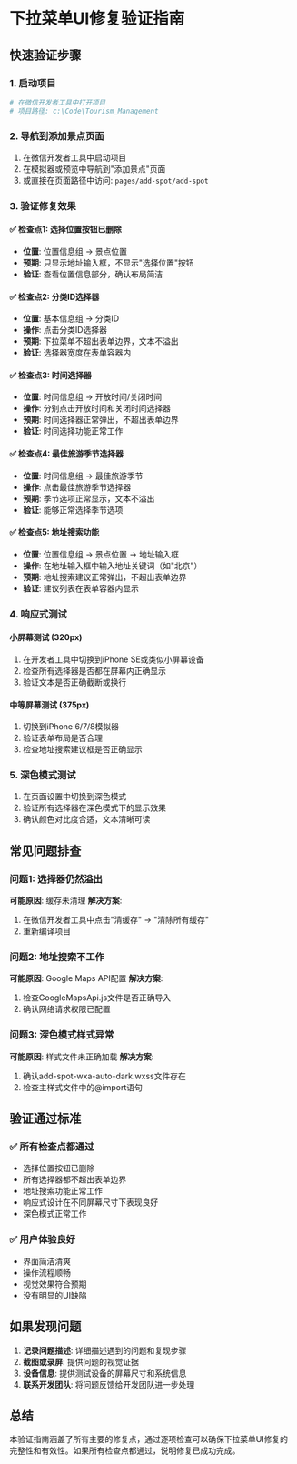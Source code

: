# 下拉菜单UI修复验证指南

## 快速验证步骤

### 1. 启动项目
```bash
# 在微信开发者工具中打开项目
# 项目路径: c:\Code\Tourism_Management
```

### 2. 导航到添加景点页面
1. 在微信开发者工具中启动项目
2. 在模拟器或预览中导航到"添加景点"页面
3. 或直接在页面路径中访问: `pages/add-spot/add-spot`

### 3. 验证修复效果

#### ✅ 检查点1: 选择位置按钮已删除
- **位置**: 位置信息组 → 景点位置
- **预期**: 只显示地址输入框，不显示"选择位置"按钮
- **验证**: 查看位置信息部分，确认布局简洁

#### ✅ 检查点2: 分类ID选择器
- **位置**: 基本信息组 → 分类ID
- **操作**: 点击分类ID选择器
- **预期**: 下拉菜单不超出表单边界，文本不溢出
- **验证**: 选择器宽度在表单容器内

#### ✅ 检查点3: 时间选择器
- **位置**: 时间信息组 → 开放时间/关闭时间
- **操作**: 分别点击开放时间和关闭时间选择器
- **预期**: 时间选择器正常弹出，不超出表单边界
- **验证**: 时间选择功能正常工作

#### ✅ 检查点4: 最佳旅游季节选择器
- **位置**: 时间信息组 → 最佳旅游季节
- **操作**: 点击最佳旅游季节选择器
- **预期**: 季节选项正常显示，文本不溢出
- **验证**: 能够正常选择季节选项

#### ✅ 检查点5: 地址搜索功能
- **位置**: 位置信息组 → 景点位置 → 地址输入框
- **操作**: 在地址输入框中输入地址关键词（如"北京"）
- **预期**: 地址搜索建议正常弹出，不超出表单边界
- **验证**: 建议列表在表单容器内显示

### 4. 响应式测试

#### 小屏幕测试 (320px)
1. 在开发者工具中切换到iPhone SE或类似小屏幕设备
2. 检查所有选择器是否都在屏幕内正确显示
3. 验证文本是否正确截断或换行

#### 中等屏幕测试 (375px)
1. 切换到iPhone 6/7/8模拟器
2. 验证表单布局是否合理
3. 检查地址搜索建议框是否正确显示

### 5. 深色模式测试
1. 在页面设置中切换到深色模式
2. 验证所有选择器在深色模式下的显示效果
3. 确认颜色对比度合适，文本清晰可读

## 常见问题排查

### 问题1: 选择器仍然溢出
**可能原因**: 缓存未清理
**解决方案**: 
1. 在微信开发者工具中点击"清缓存" → "清除所有缓存"
2. 重新编译项目

### 问题2: 地址搜索不工作
**可能原因**: Google Maps API配置
**解决方案**: 
1. 检查GoogleMapsApi.js文件是否正确导入
2. 确认网络请求权限已配置

### 问题3: 深色模式样式异常
**可能原因**: 样式文件未正确加载
**解决方案**:
1. 确认add-spot-wxa-auto-dark.wxss文件存在
2. 检查主样式文件中的@import语句

## 验证通过标准

### ✅ 所有检查点都通过
- 选择位置按钮已删除
- 所有选择器都不超出表单边界
- 地址搜索功能正常工作
- 响应式设计在不同屏幕尺寸下表现良好
- 深色模式正常工作

### ✅ 用户体验良好
- 界面简洁清爽
- 操作流程顺畅
- 视觉效果符合预期
- 没有明显的UI缺陷

## 如果发现问题

1. **记录问题描述**: 详细描述遇到的问题和复现步骤
2. **截图或录屏**: 提供问题的视觉证据
3. **设备信息**: 提供测试设备的屏幕尺寸和系统信息
4. **联系开发团队**: 将问题反馈给开发团队进一步处理

## 总结
本验证指南涵盖了所有主要的修复点，通过逐项检查可以确保下拉菜单UI修复的完整性和有效性。如果所有检查点都通过，说明修复已成功完成。
